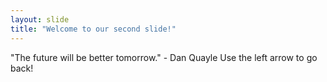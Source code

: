```yaml
---
layout: slide
title: "Welcome to our second slide!"
---
```

"The future will be better tomorrow." - Dan Quayle
Use the left arrow to go back!
